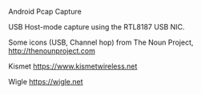 Android Pcap Capture

USB Host-mode capture using the RTL8187 USB NIC.

Some icons (USB, Channel hop) from The Noun Project,
http://thenounproject.com

Kismet
https://www.kismetwireless.net

Wigle
https://wigle.net
